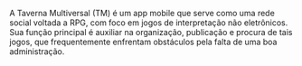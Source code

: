 A Taverna Multiversal (TM) é um app mobile que serve como uma rede social voltada a RPG, com foco em jogos de interpretação não eletrônicos. Sua função principal é auxiliar na organização, publicação e procura de tais jogos, que frequentemente enfrentam obstáculos pela falta de uma boa administração.
